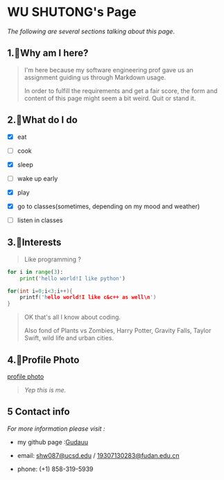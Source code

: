 # WU SHUTONG's Page

*The following are several sections talking about this page*.

## 1.:cactus:Why am I here?

> I'm here because my software engineering prof gave us an assignment guiding us through Markdown usage. 
>
> In order to fulfill the requirements and get a fair score, the form and content of this page might seem a bit weird. Quit or stand it.

## 2.:pizza:What do I do

- [x] eat
- [ ] cook

- [x] sleep
- [ ] wake up early

- [x] play
- [x] go to classes(sometimes, depending on my mood and weather)
- [ ] listen in classes

## 3.:apple:Interests

> Like programming ?

```python
for i in range(3):
	print('hello world!I like python')
```

```c++
for(int i=0;i<3;i++){
	printf('hello world!I like c&c++ as well\n')
}
```

> OK that's all I know about coding. 
>
> Also fond of Plants vs Zombies, Harry Potter, Gravity Falls, Taylor Swift, wild life and urban cities.

## 4.:pineapple:Profile Photo

[profile photo](selfie.jpg)

>  *Yep this is me.*



## 5​ ​Contact info

*For more information please visit :* 

* my github page :[Gudauu](https://github.com/Gudauu)

* email: shw087@ucsd.edu / 19307130283@fudan.edu.cn
* phone: (+1) 858-319-5939



